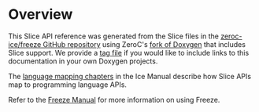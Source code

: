 Overview
==

This Slice API reference was generated from the Slice files in the
[zeroc-ice/freeze GitHub repository](https://github.com/zeroc-ice/freeze/tree/3.7/slice)
using ZeroC's [fork of Doxygen](https://github.com/zeroc-ice/doxygen) that includes
Slice support. We provide a [tag file](../freeze.tag) if you would like to include
links to this documentation in your own Doxygen projects.

The [language mapping chapters](https://doc.zeroc.com/display/Ice37/Language+Mappings)
in the Ice Manual describe how Slice APIs map to programming language APIs.

Refer to the [Freeze Manual](https://doc.zeroc.com/display/Freeze37/Freeze+Manual) for
more information on using Freeze.
